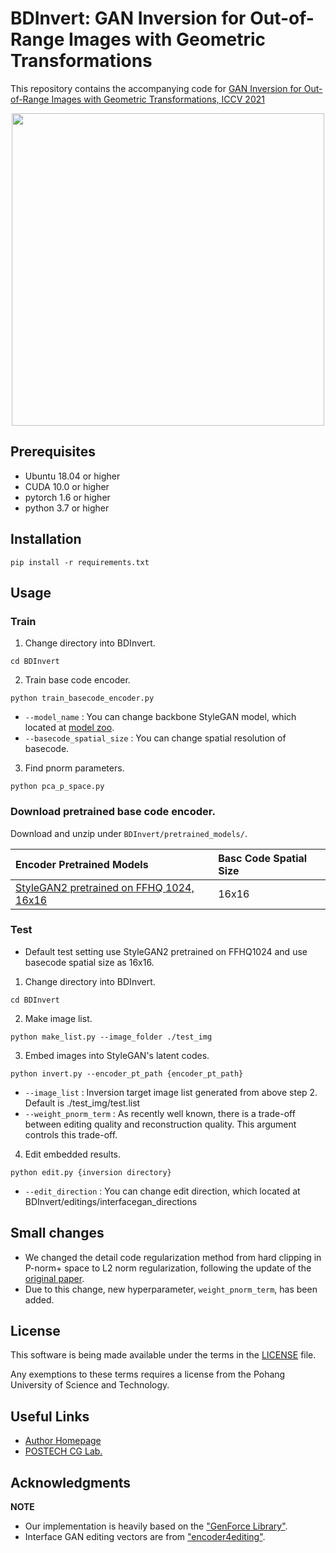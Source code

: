 # BDInvert: GAN Inversion for Out-of-Range Images with Geometric Transformations

This repository contains the accompanying code for [GAN Inversion for Out-of-Range Images with Geometric Transformations, ICCV 2021](https://kkang831.github.io/publication/ICCV_2021_BDInvert/)
<p align="center"><img src = "./Teaser.png" height ="500" />

## Prerequisites
- Ubuntu 18.04 or higher
- CUDA 10.0 or higher
- pytorch 1.6 or higher
- python 3.7 or higher

## Installation
```shell
pip install -r requirements.txt
```

## Usage

### Train
1. Change directory into BDInvert.
```shell
cd BDInvert
```

2. Train base code encoder.
```shell
python train_basecode_encoder.py
```
- `--model_name` : You can change backbone StyleGAN model, which located at [model zoo](MODEL_ZOO.md).
- `--basecode_spatial_size` : You can change spatial resolution of basecode.

3. Find pnorm parameters.
```shell
python pca_p_space.py
```

### Download pretrained base code encoder.
Download and unzip  under `BDInvert/pretrained_models/`.

| Encoder Pretrained Models                   | Basc Code Spatial Size |
| :--                                         | :--    |
| [StyleGAN2 pretrained on FFHQ 1024, 16x16](https://drive.google.com/file/d/1Gwi7I72vL7rdwET1Q0QnR71ZuZ0M3Jx1/view?usp=sharing)    | 16x16


### Test
* Default test setting use StyleGAN2 pretrained on FFHQ1024 and use basecode spatial size as 16x16.
1. Change directory into BDInvert.
```shell
cd BDInvert
```

2. Make image list.
```shell
python make_list.py --image_folder ./test_img
```

3. Embed images into StyleGAN's latent codes.
```shell
python invert.py --encoder_pt_path {encoder_pt_path}
```
- `--image_list` : Inversion target image list generated from above step 2. Default is ./test_img/test.list
- `--weight_pnorm_term` : As recently well known, there is a trade-off between editing quality and reconstruction quality. This argument controls this trade-off.

4. Edit embedded results.
```shell
python edit.py {inversion directory}
```
- `--edit_direction` : You can change edit direction, which located at BDInvert/editings/interfacegan_directions

## Small changes
* We changed the detail code regularization method from hard clipping in P-norm+ space to L2 norm regularization, following the update of the [original paper](https://arxiv.org/pdf/2012.09036.pdf).
* Due to this change, new hyperparameter, `weight_pnorm_term`, has been added.

## License
This software is being made available under the terms in the [LICENSE](LICENSE) file.

Any exemptions to these terms requires a license from the Pohang University of Science and Technology.

## Useful Links
* [Author Homepage](https://kkang831.github.io/)
* [POSTECH CG Lab.](http://cg.postech.ac.kr/)

## Acknowledgments
**NOTE**
* Our implementation is heavily based on the ["GenForce Library"](https://github.com/genforce/genforce).
* Interface GAN editing vectors are from ["encoder4editing"](https://github.com/omertov/encoder4editing).
